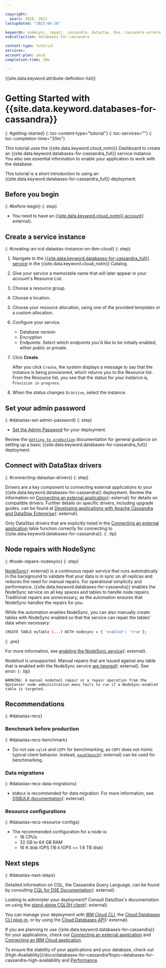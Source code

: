 ```yaml
---

copyright:
  years: 2018, 2023
lastupdated: "2023-04-28"

keywords: nodesync, repair, cassandra, datastax, dse, cassandra external application, nodesync, cassandra migration
subcollection: databases-for-cassandra

content-type: tutorial
services: 
account-plan: paid
completion-time: 20m

---
```


{{site.data.keyword.attribute-definition-list}}

# Getting Started with {{site.data.keyword.databases-for-cassandra}}
{: #getting-started}
{: toc-content-type="tutorial"} 
{: toc-services=""} 
{: toc-completion-time="20m"}

This tutorial uses the {{site.data.keyword.cloud_notm}} Dashboard to create an {{site.data.keyword.databases-for-cassandra_full}} service instance. You also see essential information to enable your application to work with the database.

This tutorial is a short introduction to using an {{site.data.keyword.databases-for-cassandra_full}} deployment. 

## Before you begin
{: #before-begin}
{: step}

- You need to have an [{{site.data.keyword.cloud_notm}} account](https://cloud.ibm.com/registration){: external}.

## Create a service instance
{: #creating-an-icd-datastax-instance-on-ibm-cloud}
{: step}

1. Navigate to the [{{site.data.keyword.databases-for-cassandra_full}} service](https://cloud.ibm.com/databases/databases-for-cassandra/create) in the {{site.data.keyword.cloud_notm}} Catalog.

1. Give your service a memorable name that will later appear in your account's Resource List.
1. Choose a resource group.
1. Choose a location.
1. Choose your resource allocation, using one of the provided templates or a custom allocation. 
1. Configure your service.
   - Database version
   - Encryption
   - Endpoints: Select which endpoints you'd like to be initially enabled, either public or private. 
1. Click **Create**.

   After you click `Create`, the system displays a message to say that the instance is being provisioned, which returns you to the Resource list. From the Resource list, you see that the status for your instance is, `Provision in progress`. 

1.  When the status changes to `Active`, select the instance.

## Set your admin password
{: #datastax-set-admin-password}
{: step}

- [Set the Admin Password](/docs/databases-for-cassandra?topic=databases-for-cassandra-admin-password) for your deployment.

Review the [`Getting to production`](/docs/cloud-databases?topic=cloud-databases-best-practices) documentation for general guidance on setting up a basic {{site.data.keyword.databases-for-cassandra_full}} deployment.

## Connect with DataStax drivers
{: #connecting-datastax-drivers}
{: step}

Drivers are a key component to connecting external applications to your {{site.data.keyword.databases-for-cassandra}} deployment. Review the information on [Connecting an external application](/docs/databases-for-cassandra?topic=databases-for-cassandra-external-app){: external} for details on compatible drivers. Further details on specific drivers, including upgrade guides, can be found at [Developing applications with Apache Cassandra and DataStax Enterprise](https://docs.datastax.com/en/devapp/doc/devapp/aboutDrivers.html){: external}. 
 
Only DataStax drivers that are explicitly listed in the [Connecting an external application](/docs/databases-for-cassandra?topic=databases-for-cassandra-external-app) table function correctly for connecting to {{site.data.keyword.databases-for-cassandra}}.
{: .tip} 

## Node repairs with NodeSync
{: #node-repairs-nodesync}
{: step}

[NodeSync](https://docs.datastax.com/en/dse/6.7/dse-admin/datastax_enterprise/config/aboutNodesync.html){: external} is a continuous repair service that runs automatically in the background to validate that your data is in sync on all replicas and reduces the need for manual repairs. For operational simplicity and performance, {{site.data.keyword.databases-for-cassandra}} enables the NodeSync service on all key spaces and tables to handle node repairs. Traditional repairs are unnecessary, as the automation ensures that NodeSync handles the repairs for you.  

While the automation enables NodeSync, you can also manually create tables with NodeSync enabled so that the service can repair the tables' data when necessary: 
```sh
CREATE TABLE myTable (...) WITH nodesync = { 'enabled': 'true'};
```
{: .pre}


For more information, see [enabling the NodeSync service](https://docs.datastax.com/en/dse/6.7/dse-admin/datastax_enterprise/config/enablingNodesync.html){: external}.  

Nodetool is unsupported. Manual repairs that are issued against any table that is enabled with the NodeSync service [are ignored](https://docs.datastax.com/en/opscenter/6.5/opsc/online_help/services/opscNodeSyncService.html#NodeSyncServiceversusRepairService){: external}. See error:
{: .tip}

```text
WARNING: A manual nodetool repair or a repair operation from the OpsCenter node administration menu fails to run if a NodeSync-enabled table is targeted.
```

## Recommendations
{: #datastax-recs}

### Benchmark before production
{: #datastax-recs-benchmark}

- Do not use `cqlsh` and `COPY` for benchmarking, as `COPY` does not mimic typical client behavior. Instead, [`nosqlbench`](https://github.com/nosqlbench/nosqlbench){: external} can be used for benchmarking. 

### Data migrations
{: #datastax-recs-data-migrations}

- `DSBULK` is recommended for data migration. For more information, see [DSBULK documentation](https://docs.datastax.com/en/dsbulk/doc/dsbulk/reference/dsbulkCmd.html){: external}. 

### Resource configurations
{: #datastax-recs-resource-configs}

- The recommended configuration for a node is: 
    - 16 CPUs 
    - 32 GB to 64 GB RAM 
    - 16 K disk IOPS (16 k IOPS == 1.6 TB disk)


## Next steps
{: #datastax-next-steps}

Detailed information on CQL, the Cassandra Query Language, can be found by consulting [CQL for DSE Documentation](https://docs.datastax.com/en/dse/6.0/cql/){: external}. 

Looking to administer your deployment? Consult DataStax's documentation on using the [stand-alone CQLSH client](https://docs.datastax.com/en/astra/docs/connecting-to-databases-using-standalone-cqlsh.html){: external}. 

You can manage your deployment with [IBM Cloud CLI](/docs/cli?topic=cli-install-ibmcloud-cli), the [Cloud Databases CLI plug-in](/docs/databases-cli-plugin?topic=databases-cli-plugin-cdb-reference), or by using the [Cloud Databases API](https://cloud.ibm.com/apidocs/cloud-databases-api){: external}.

If you are planning to use {{site.data.keyword.databases-for-cassandra}} for your applications, check out [Connecting an external application](/docs/databases-for-cassandra?topic=databases-for-cassandra-external-app) and [Connecting an IBM Cloud application](/docs/databases-for-cassandra?topic=databases-for-cassandra-ibmcloud-app).

To ensure the stability of your applications and your database, check out [High-Availability](/docs/databases-for-cassandra?topic=databases-for-cassandra-high-availability and [Performance](/docs/databases-for-cassandra?topic=databases-for-cassandra-performance).

